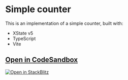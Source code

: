 # Simple counter

This is an implementation of a simple counter, built with:

- XState v5
- TypeScript
- Vite

## [Open in CodeSandbox](https://codesandbox.io/p/sandbox/github/statelyai/xstate/tree/main/examples/counter)

[![Open in StackBlitz](https://developer.stackblitz.com/img/open_in_stackblitz.svg)](https://stackblitz.com/github/statelyai/xstate/tree/main/examples/counter)

